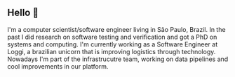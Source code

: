 ## Hello 👋

I'm a computer scientist/software engineer living in São Paulo, Brazil. In the past I did research on software testing and verification and got a PhD on systems and computing. I'm currently working as a Software Engineer at Loggi, a brazilian unicorn that is improving logistics through technology. Nowadays I'm part of the infrastrucutre team, working on data pipelines and cool improvements in our platform.

